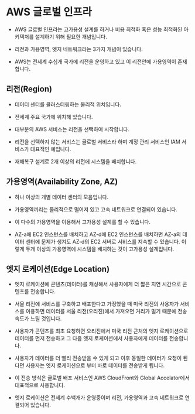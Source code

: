 # AWS 글로벌 인프라

- AWS 글로벌 인프라는 고가용성 설계를 하거나 비용 최적화 혹은 성능 최적화된 아키텍처를 설계하기 위해 필요한 개념입니다.

- 리전과 가용영역, 엣지 네트워크라는 3가지 개념이 있습니다.

- AWS는 전세계 수십개 국가에 리전을 운영하고 있고 이 리전안에 가용영역이 존재합니다.

## 리전(Region)

- 데이터 센터를 클러스터링하는 물리적 위치입니다.

- 전세계 주요 국가에 위치해 있습니다.

- 대부분의 AWS 서비스는 리전을 선택하여 시작합니다.

- 리전을 선택하지 않는 서비스는 글로벌 서비스라 하며 계정 관리 서비스인 IAM 서비스가 대표적인 예입니다.

- 재해복구 설계로 2개 이상의 리전에 시스템을 배치합니다.

## 가용영역(Availability Zone, AZ)

- 하나 이상의 개별 데이터 센터의 모음입니다.

- 가용영역끼리는 물리적으로 떨어져 있고 고속 네트워크로 연결되어 있습니다.

- 이 다수의 가용영역을 이용해서 고가용성 설계를 할 수 있습니다.

- AZ-a에 EC2 인스턴스를 배치하고 AZ-d에 EC2 인스턴스를 배치하면 AZ-a의 데이터 센터에 문제가 생겨도 AZ-d의 EC2 서버로 서비스를 지속할 수 있습니다. 이렇게 두개 이상의 가용영역에 시스템을 배치하는 것이 고가용성 설계입니다.

## 엣지 로케이션(Edge Location)

- 엣지 로케이션에 콘텐츠(데이터)를 캐싱해서 사용자에게 더 짧은 지연 시간으로 콘텐츠를 전송합니다.

- 서울 리전에 서비스를 구축하고 배포한다고 가정했을 때 미국 리전의 사용자가 서비스를 이용하면 데이터를 서울 리전(오리진)에서 가져오면 거리가 멀기 때문에 전송 속도가 느릴 것입니다.

- 사용자가 콘텐츠를 최초 요청하면 오리진에서 미국 리전 근처의 엣지 로케이션으로 데이터를 먼저 전송하고 그 다음 엣지 로케이션에서 사용자에게 데이터를 전송합니다.

- 사용자가 데이터를 더 빨리 전송받을 수 있게 되고 이후 동일한 데이터가 요청이 된다면 사용자는 엣지 로케이션으로 부터 바로 데이터를 전송받게 됩니다.

- 이 전송 방식은 글로벌 배포 서비스인 AWS CloudFront와 Global Accelator에서 대표적으로 사용합니다.

- 엣지 로케이션은 전세계 수백개가 운영중이며 리전, 가용영역과 고속 네트워크로 연결되어 있습니다.
